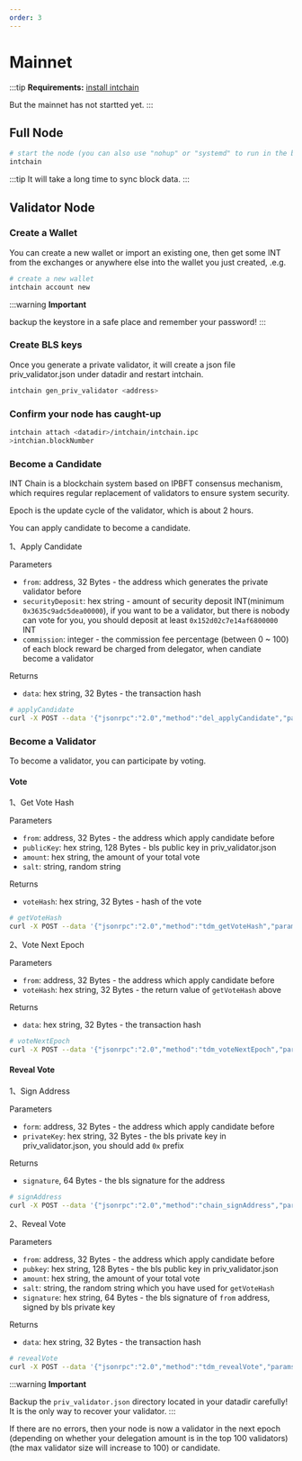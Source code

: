 ```yaml
---
order: 3
---
```


# Mainnet

:::tip
**Requirements:** [install intchain](2-install.md)

But the mainnet has not startted yet.
:::

## Full Node

```bash
# start the node (you can also use "nohup" or "systemd" to run in the background)
intchain 
```

:::tip
It will take a long time to sync block data.
:::

## Validator Node

### Create a Wallet

You can create a new wallet or import an existing one, then get some INT from the exchanges or anywhere else into the wallet you just created, .e.g.

```bash
# create a new wallet
intchain account new
```

:::warning
**Important**

backup the keystore in a safe place and remember your password! 
:::


### Create BLS keys

Once you generate a private validator, it will create a json file priv_validator.json under datadir and restart intchain.

```bash
intchain gen_priv_validator <address>
```

### Confirm your node has caught-up

```bash
intchain attach <datadir>/intchain/intchain.ipc
>intchian.blockNumber
```


### Become a Candidate

INT Chain is a blockchain system based on IPBFT consensus mechanism, which requires regular replacement of validators to ensure system security.

Epoch is the update cycle of the validator, which is about 2 hours.

You can apply candidate to become a candidate.

1、Apply Candidate

Parameters

   * `from`: address, 32 Bytes - the address which generates the private validator before
   * `securityDeposit`: hex string - amount of security deposit INT(minimum `0x3635c9adc5dea00000`), if you want to be a validator, but there is nobody can vote for you, you should deposit at least `0x152d02c7e14af6800000` INT
   * `commission`: integer - the commission fee percentage (between 0 ~ 100) of each block reward be charged from delegator, when candiate become a validator

Returns

   * `data`: hex string, 32 Bytes - the transaction hash

```bash
# applyCandidate
curl -X POST --data '{"jsonrpc":"2.0","method":"del_applyCandidate","params":["INT3LJK4UctyCwv5mdvnpBYvMbRTZBia", "0x152d02c7e14af6800000", 10],"id":1}' -H 'content-type: application/json;' http://127.0.0.1:8556/testnet
```


### Become a Validator

To become a validator, you can participate by voting. 

#### Vote

1、Get Vote Hash

Parameters

   * `from`: address, 32 Bytes - the address which apply candidate before
   * `publicKey`: hex string, 128 Bytes - bls public key in priv_validator.json
   * `amount`: hex string, the amount of your total vote
   * `salt`: string, random string

Returns

   * `voteHash`: hex string, 32 Bytes - hash of the vote

```bash
# getVoteHash
curl -X POST --data '{"jsonrpc":"2.0","method":"tdm_getVoteHash","params":["INT3LJK4UctyCwv5mdvnpBYvMbRTZBia", "80DE91BD50F2C3E9F58780C7B739A53A9646DE04BD253D63ED584939B9DB0B381570CAA540D9A84EB5E709FE1D6F80D7AA616990F2177FE3A1F62468A0A26A8809D91C40016C22FA28BE3313F8118C6F4910C95F589980605B23295C9F3CD1FE53BD62F4774B6D29EC16DB98AF830A6E18DA8D1B68331B1C0DA5646FFF359A15", "0x54b40b1f852bda000000", "int"],"id":1}' -H 'content-type: application/json;' http://127.0.0.1:8556/testnet
```

2、Vote Next Epoch

Parameters

   * `from`: address, 32 Bytes - the address which apply candidate before
   * `voteHash`: hex string, 32 Bytes - the return value of `getVoteHash` above

Returns

   * `data`: hex string, 32 Bytes - the transaction hash 

```bash
# voteNextEpoch
curl -X POST --data '{"jsonrpc":"2.0","method":"tdm_voteNextEpoch","params":["INT3LJK4UctyCwv5mdvnpBYvMbRTZBia", {vote hash}],"id":1}' -H 'content-type: application/json;' http://127.0.0.1:8556/testnet
```


#### Reveal Vote

1、Sign Address

Parameters

   * `form`: address, 32 Bytes - the address which apply candidate before
   * `privateKey`: hex string, 32 Bytes - the bls private key in priv_validator.json, you should add `0x` prefix
   
Returns

   * `signature`, 64 Bytes - the bls signature for the address

```bash
# signAddress
curl -X POST --data '{"jsonrpc":"2.0","method":"chain_signAddress","params":["INT3LJK4UctyCwv5mdvnpBYvMbRTZBia", "0xF1FBF3781FFDB1A80FA69DB034F4D25CFE27916983B172DC5F5E76384EE7BB2A"],"id":1}' -H 'content-type: application/json;' http://127.0.0.1:8556/testnet
```

2、Reveal Vote

Parameters

   * `from`: address, 32 Bytes - the address which apply candidate before
   * `pubkey`: hex string, 128 Bytes - the bls public key in priv_validator.json
   * `amount`: hex string, the amount of your total vote
   * `salt`: string, the random string which you have used for `getVoteHash`
   * `signature`: hex string, 64 Bytes - the bls signature of `from` address, signed by bls private key
   
Returns

   * `data`: hex string, 32 Bytes - the transaction hash

```bash
# revealVote
curl -X POST --data '{"jsonrpc":"2.0","method":"tdm_revealVote","params":["INT3LJK4UctyCwv5mdvnpBYvMbRTZBia", "80DE91BD50F2C3E9F58780C7B739A53A9646DE04BD253D63ED584939B9DB0B381570CAA540D9A84EB5E709FE1D6F80D7AA616990F2177FE3A1F62468A0A26A8809D91C40016C22FA28BE3313F8118C6F4910C95F589980605B23295C9F3CD1FE53BD62F4774B6D29EC16DB98AF830A6E18DA8D1B68331B1C0DA5646FFF359A15", "0x152D02C7E14AF6800000", "int", { signature }],"id":1}' -H 'content-type: application/json;' http://127.0.0.1:8556/testnet
```


:::warning
**Important**

Backup the `priv_validator.json` directory located in your datadir carefully! It is the only way to recover your validator.
:::

If there are no errors, then your node is now a validator in the next epoch (depending on whether your delegation amount is in the top 100 validators)(the max validator size will increase to 100) or candidate.
